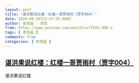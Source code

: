 ```yaml
---
layout: post
title: "谌洪果说红楼：红楼一哥贾雨村（贾字004）"
date: 2024-09-29T22:47:55.000Z
author: 老虎庙 · 虎侃
from: https://www.youtube.com/watch?v=7YSO1-dDD-o
tags: [ 老虎庙 ]
comments: True
categories: [ 老虎庙 ]
---
```

<!--1727650075000-->
[谌洪果说红楼：红楼一哥贾雨村（贾字004）](https://www.youtube.com/watch?v=7YSO1-dDD-o)
------

<div>
谌洪果说红楼
</div>
